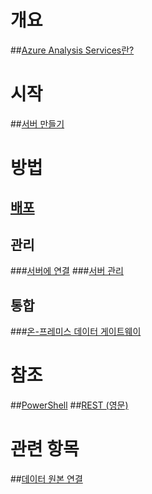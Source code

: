 # 개요
##[Azure Analysis Services란?](analysis-services-overview.md)
# 시작
##[서버 만들기](analysis-services-create-server.md)

# 방법 
## [배포](analysis-services-deploy.md)
## 관리
###[서버에 연결](analysis-services-connect.md)
###[서버 관리](analysis-services-manage.md)
## 통합
###[온-프레미스 데이터 게이트웨이](analysis-services-gateway.md)

# 참조
##[PowerShell](/powershell/resourcemanager)
##[REST (영문)](/rest/api/analysisservices/)

# 관련 항목
##[데이터 원본 연결](analysis-services-datasource.md)

<!--HONumber=Dec16_HO1-->


